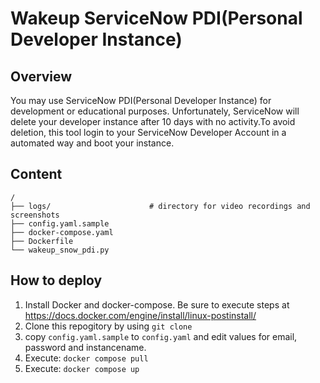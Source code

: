# Wakeup ServiceNow PDI(Personal Developer Instance)

## Overview

You may use ServiceNow PDI(Personal Developer Instance) for development or educational purposes. Unfortunately, ServiceNow  will delete your developer  instance after 10 days with no activity.To avoid deletion, this tool login to your ServiceNow Developer Account in a automated way and boot your instance.

## Content
    /
    ├── logs/                      # directory for video recordings and screenshots 
    ├── config.yaml.sample         
    ├── docker-compose.yaml
    ├── Dockerfile                 
    └── wakeup_snow_pdi.py         

    
## How to deploy
1. Install Docker and docker-compose.   Be sure to execute steps at https://docs.docker.com/engine/install/linux-postinstall/
2. Clone this repogitory by using  `git clone`
3. copy `config.yaml.sample` to `config.yaml` and edit values for email, password and instancename.
4. Execute: `docker compose pull`
5. Execute: `docker compose up`
   

